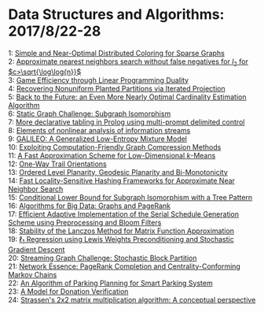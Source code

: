 # Data Structures and Algorithms: 2017/8/22-28  
1: [Simple and Near-Optimal Distributed Coloring for Sparse Graphs](https://doi.org/10.48550/arXiv.1708.06275)  
2: [Approximate nearest neighbors search without false negatives for $l_2$  for $c>\sqrt{\log\log{n}}$](https://doi.org/10.48550/arXiv.1708.06395)  
3: [Game Efficiency through Linear Programming Duality](https://doi.org/10.48550/arXiv.1708.06499)  
4: [Recovering Nonuniform Planted Partitions via Iterated Projection](https://doi.org/10.48550/arXiv.1708.06783)  
5: [Back to the Future: an Even More Nearly Optimal Cardinality Estimation  Algorithm](https://doi.org/10.48550/arXiv.1708.06839)  
6: [Static Graph Challenge: Subgraph Isomorphism](https://doi.org/10.48550/arXiv.1708.06866)  
7: [More declarative tabling in Prolog using multi-prompt delimited control](https://doi.org/10.48550/arXiv.1708.07081)  
8: [Elements of nonlinear analysis of information streams](https://doi.org/10.48550/arXiv.1708.07111)  
9: [GALILEO: A Generalized Low-Entropy Mixture Model](https://doi.org/10.48550/arXiv.1708.07242)  
10: [Exploiting Computation-Friendly Graph Compression Methods](https://doi.org/10.48550/arXiv.1708.07271)  
11: [A Fast Approximation Scheme for Low-Dimensional $k$-Means](https://doi.org/10.48550/arXiv.1708.07381)  
12: [One-Way Trail Orientations](https://doi.org/10.48550/arXiv.1708.07389)  
13: [Ordered Level Planarity, Geodesic Planarity and Bi-Monotonicity](https://doi.org/10.48550/arXiv.1708.07428)  
14: [Fast Locality-Sensitive Hashing Frameworks for Approximate Near Neighbor  Search](https://doi.org/10.48550/arXiv.1708.07586)  
15: [Conditional Lower Bound for Subgraph Isomorphism with a Tree Pattern](https://doi.org/10.48550/arXiv.1708.07591)  
16: [Algorithms for Big Data: Graphs and PageRank](https://doi.org/10.48550/arXiv.1708.07829)  
17: [Efficient Adaptive Implementation of the Serial Schedule Generation  Scheme using Preprocessing and Bloom Filters](https://doi.org/10.48550/arXiv.1708.07786)  
18: [Stability of the Lanczos Method for Matrix Function Approximation](https://doi.org/10.48550/arXiv.1708.07788)  
19: [$\ell_1$ Regression using Lewis Weights Preconditioning and Stochastic  Gradient Descent](https://doi.org/10.48550/arXiv.1708.07821)  
20: [Streaming Graph Challenge: Stochastic Block Partition](https://doi.org/10.48550/arXiv.1708.07883)  
21: [Network Essence: PageRank Completion and Centrality-Conforming Markov  Chains](https://doi.org/10.48550/arXiv.1708.07906)  
22: [An Algorithm of Parking Planning for Smart Parking System](https://doi.org/10.48550/arXiv.1708.07932)  
23: [A Model for Donation Verification](https://doi.org/10.48550/arXiv.1708.07973)  
24: [Strassen's 2x2 matrix multiplication algorithm: A conceptual perspective](https://doi.org/10.48550/arXiv.1708.08083)  